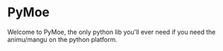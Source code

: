 # PyMoe

Welcome to PyMoe, the only python lib you'll ever need if you need the animu/mangu on the python platform.